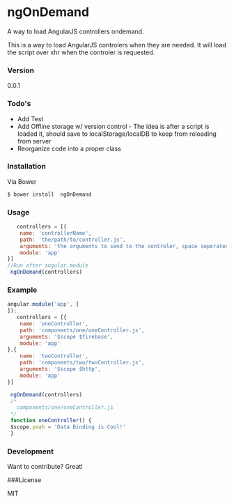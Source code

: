 # ngOnDemand

A way to load AngularJS controllers ondemand.

This is a way to load AngularJS controlers when they are needed. It will load the script over xhr when the controler is requested.

### Version
0.0.1

### Todo's

- Add Test
- Add Offline storage w/ version control - The idea is after a script is loaded it, should save to localStorage/localDB to keep from reloading from server
- Reorganize code into a proper class


### Installation

Via Bower

```sh
$ bower install  ngOnDemand
```

### Usage
```javascript 
   controllers = [{
    name: 'controllerName',
    path: 'the/path/to/controller.js',
    arguments: 'the arguments to send to the controler, space seperated',
    module: 'app'
}]
//Run after angular.module
 ngOnDemand(controllers)
```

### Example

```javascript 
angular.module('app', [
]);
   controllers = [{
    name: 'oneController',
    path: 'components/one/oneController.js',
    arguments: '$scope $firebase',
    module: 'app'
},{
    name: 'twoController',
    path: 'components/two/twoController.js',
    arguments: '$scope $http',
    module: 'app'
}]

 ngOnDemand(controllers)
 /*
   components/one/oneController.js
 */
 function oneController() {
 $scope.yeah = 'Data Binding is Cool!'
 }

```

### Development

Want to contribute? Great!

###License

MIT